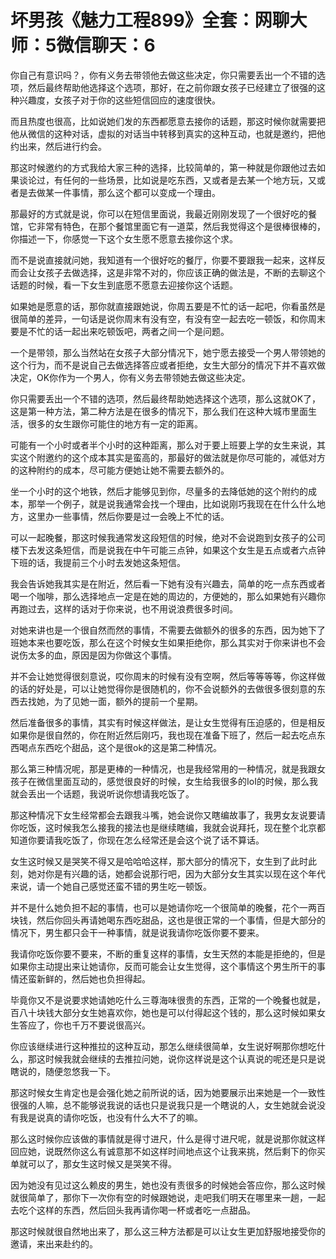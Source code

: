 # 坏男孩《魅力工程899》全套：网聊大师：5微信聊天：6

你自己有意识吗？，你有义务去带领他去做这些决定，你只需要丢出一个不错的选项，然后最终帮助他选择这个选项，那好，在之前你跟女孩子已经建立了很强的这种兴趣度，女孩子对于你的这些短信回应的速度很快。

而且热度也很高，比如说她们发的东西都愿意去接你的话题，那这时候你就需要把他从微信的这种对话，虚拟的对话当中转移到真实的这种互动，也就是邀约，把他约出来，然后进行约会。

那这时候邀约的方式我给大家三种的选择，比较简单的，第一种就是你跟他过去如果谈论过，有任何的一些场景，比如说是吃东西，又或者是去某一个地方玩，又或者是去做某一件事情，那么这个都可以变成一个理由。

那最好的方式就是说，你可以在短信里面说，我最近刚刚发现了一个很好吃的餐馆，它非常有特色，在那个餐馆里面它有一道菜，然后我觉得这个是很棒很棒的，你描述一下，你感觉一下这个女生愿不愿意去接你这个求。

而不是说直接就问她，我知道有一个很好吃的餐厅，你要不要跟我一起来，这样反而会让女孩子去做选择，这是非常不对的，你应该正确的做法是，不断的去聊这个话题的时候，看一下女生到底愿不愿意去迎接你这个话题。

如果她是愿意的话，那你就直接跟她说，你周五要是不忙的话一起吧，你看虽然是很简单的差异，一句话是说你周末有没有空，有没有空一起去吃一顿饭，和你周末要是不忙的话一起出来吃顿饭吧，两者之间一个是问题。

一个是带领，那么当然站在女孩子大部分情况下，她宁愿去接受一个男人带领她的这个行为，而不是说自己去做选择答应或者拒绝，女生大部分的情况下并不喜欢做决定，OK你作为一个男人，你有义务去带领她去做这些决定。

你只需要丢出一个不错的选项，然后最终帮助她选择这个选项，那么这就OK了，这是第一种方法，第二种方法是在很多的情况下，那么我们在这种大城市里面生活，很多的女生跟你可能住的地方有一定的距离。

可能有一个小时或者半个小时的这种距离，那么对于要上班要上学的女生来说，其实这个附邀约的这个成本其实是蛮高的，那最好的做法就是你尽可能的，减低对方的这种附约的成本，尽可能方便她让她不需要去额外的。

坐一个小时的这个地铁，然后才能够见到你，尽量多的去降低她的这个附约的成本，那举一个例子，就是说我通常会找一个理由，比如说刚巧我现在在什么什么地方，这里办一些事情，然后你要是过一会晚上不忙的话。

可以一起晚餐，那这时候我通常发这段短信的时候，绝对不会说跑到女孩子的公司楼下去发这条短信，而是说我在中午可能三点钟，如果这个女生是五点或者六点钟下班的话，我提前三个小时去发她这条短信。

我会告诉她我其实是在附近，然后看一下她有没有兴趣去，简单的吃一点东西或者喝一个咖啡，那么选择地点一定是在她的周边的，方便她的，那么如果她有兴趣你再跑过去，这样的话对于你来说，也不用说浪费很多时间。

对她来讲也是一个很自然而然的事情，不需要去做额外的很多的东西，因为她下了班她本来也要吃饭，那么在这个时候女生如果拒绝你，那么其实对于你来讲也不会说伤太多的血，原因是因为你做这个事情。

并不会让她觉得很刻意说，哎你周末的时候有没有空啊，然后等等等等，你这样做的话的好处是，可以让她觉得你是很随机的，你不会说额外的去做很多很刻意的东西去找她，为了见她一面，额外的提前一个星期。

然后准备很多的事情，其实有时候这样做法，是让女生觉得有压迫感的，但是相反如果你是很自然的，你在附近然后刚巧，我也现在准备下班了，然后一起去吃点东西喝点东西吃个甜品，这个是很ok的这是第二种情况。

那么第三种情况呢，那是更棒的一种情况，也是我经常用的一种情况，就是我跟女孩子在微信里面互动的，感觉很良好的时候，女生给我很多的IoI的时候，那么我就会丢出一个话题，我说听说你想请我吃饭了。

那这种情况下女生经常都会去跟我斗嘴，她会说你又瞎编故事了，我男女友说要请你吃饭，这时候我怎么接我的接法也是继续瞎编，我就会说拜托，现在整个北京都知道你要请我吃饭了，你现在怎么经常还是会这个说了话不算话。

女生这时候又是哭笑不得又是哈哈哈这样，那大部分的情况下，女生到了此时此刻，她对你是有兴趣的话，她都会说那行吧，因为大部分女生其实以现在这个年代来说，请一个她自己感觉还蛮不错的男生吃一顿饭。

并不是什么她负担不起的事情，也可以是她请你吃一个很简单的晚餐，花个一两百块钱，然后你回头再请她喝东西吃甜品，这也是很正常的一个事情，但是大部分的情况下，男生都只会干一种事情，就是说我请你吃饭你要不要来。

我请你吃饭你要不要来，不断的重复这样的事情，女生天然的本能是拒绝的，但是如果你主动提出来让她请你，反而可能会让女生觉得，这个事情这个男生所干的事情还蛮新鲜的，然后她也负担得起。

毕竟你又不是说要求她请她吃什么三尊海味很贵的东西，正常的一个晚餐也就是，百八十块钱大部分女生她喜欢你，她也是可以付得起这个钱的，那么这时候如果女生答应了，你也千万不要说很高兴。

你应该继续进行这种推拉的这种互动，那怎么继续很简单，女生说好啊那你想吃什么，那这时候我就会继续的去推拉问她，说你这样说是这个认真说的呢还是只是说瞎说的，随便忽悠我一下。

那这时候女生肯定也是会强化她之前所说的话，因为她要展示出来她是一个一致性很强的人嘛，总不能够说我说的话也只是说我只是一个瞎说的人，女生她就会说没有我是说真的请你吃饭，也没有什么大不了的嘛。

那么这时候你应该做的事情就是得寸进尺，什么是得寸进尺呢，就是说那你就这样回应她，说既然你这么有诚意那不如这样时间地点这个让我来挑，然后剩下的你买单就可以了，那女生这时候又是哭笑不得。

因为她没有见过这么赖皮的男生，她也没有责很多的时候她会答应你，那么这时候就很简单了，那你下一次你有空的时候跟她说，走吧我们明天在哪里来一趟，一起去吃个这样的东西，然后回头我再请你喝一杯或者吃一点甜品。

那这时候就很自然地出来了，那么这三种方法都是可以让女生更加舒服地接受你的邀请，来出来赴约的。